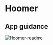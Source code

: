 # Hoomer

## App guidance

![Hoomer-readme](https://user-images.githubusercontent.com/59801428/84955748-16da3a80-b0f8-11ea-9e3c-a9887cf1553d.png)
